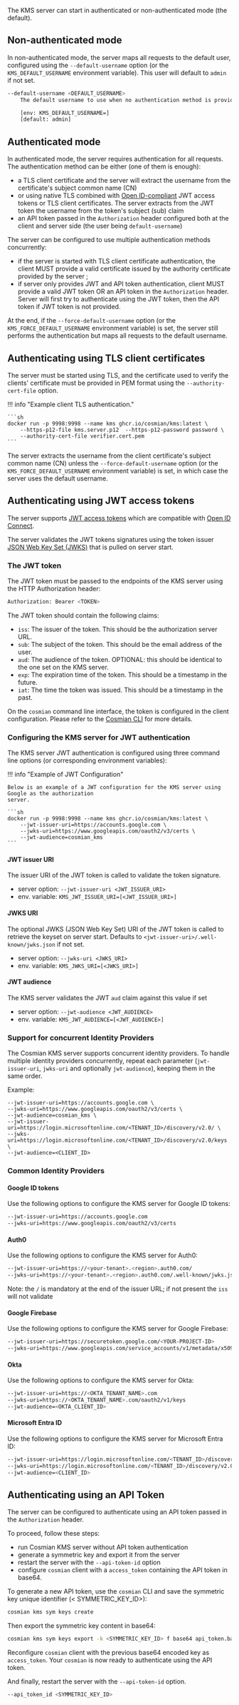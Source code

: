 The KMS server can start in authenticated or non-authenticated mode (the default).

## Non-authenticated mode

In non-authenticated mode, the server maps all requests to the default user, configured using
the `--default-username` option (or the `KMS_DEFAULT_USERNAME` environment variable). This user will
default to `admin` if not set.

```sh
--default-username <DEFAULT_USERNAME>
    The default username to use when no authentication method is provided

    [env: KMS_DEFAULT_USERNAME=]
    [default: admin]
```

## Authenticated mode

In authenticated mode, the server requires authentication for all requests. The authentication
method can be either (one of them is enough):

- a TLS client certificate and the server will extract the username from the certificate's subject
  common name (CN)
- or using native TLS combined with [Open ID-compliant](https://openid.net/) JWT access tokens or TLS client certificates. The server extracts from the JWT token the username from the token's subject (sub) claim
- an API token passed in the `Authorization` header configured both at the client and server
  side (the user being `default-username`)

The server can be configured to use multiple authentication methods concurrently:

- if the server is started with TLS client certificate authentication, the client MUST provide a
  valid certificate issued by the authority certificate provided by the server ;
- if server only provides JWT and API token authentication, client MUST provide a valid JWT token OR
  an API token in the `Authorization` header. Server will first try to authenticate using the JWT
  token, then the API token if JWT token is not provided.

At the end, if the `--force-default-username` option (or the `KMS_FORCE_DEFAULT_USERNAME`
environment
variable) is set, the server still performs the authentication but maps all requests to the default
username.

## Authenticating using TLS client certificates

The server must be started using TLS, and the certificate used to verify the clients' certificate
must be provided in PEM format using the `--authority-cert-file` option.

!!! info "Example client TLS authentication."

    ```sh
    docker run -p 9998:9998 --name kms ghcr.io/cosmian/kms:latest \
        --https-p12-file kms.server.p12  --https-p12-password password \
        --authority-cert-file verifier.cert.pem
    ```

The server extracts the username from the client certificate's subject common name (CN) unless
the `--force-default-username` option (or the `KMS_FORCE_DEFAULT_USERNAME` environment variable) is
set, in which case the server uses the default username.

## Authenticating using JWT access tokens

The server supports [JWT access tokens](https://jwt.io/) which are compatible
with [Open ID Connect](https://openid.net/connect/).

The server validates the JWT tokens signatures using the token
issuer [JSON Web Key Set (JWKS)](https://datatracker.ietf.org/doc/html/rfc7517.) that is pulled on
server start.

### The JWT token

The JWT token must be passed to the endpoints of the KMS server using the HTTP Authorization header:

```sh
Authorization: Bearer <TOKEN>
```

The JWT token should contain the following claims:

- `iss`: The issuer of the token. This should be the authorization server URL.
- `sub`: The subject of the token. This should be the email address of the user.
- `aud`: The audience of the token. OPTIONAL: this should be identical to the one set on the KMS
  server.
- `exp`: The expiration time of the token. This should be a timestamp in the future.
- `iat`: The time the token was issued. This should be a timestamp in the past.

On the `cosmian` command line interface, the token is configured in the client configuration. Please
refer to the [Cosmian CLI](../cosmian_cli/index.md) for more details.

### Configuring the KMS server for JWT authentication

The KMS server JWT authentication is configured using three command line options (or corresponding
environment variables):

!!! info "Example of JWT Configuration"

    Below is an example of a JWT configuration for the KMS server using Google as the authorization
    server.

    ```sh
    docker run -p 9998:9998 --name kms ghcr.io/cosmian/kms:latest \
        --jwt-issuer-uri=https://accounts.google.com \
        --jwks-uri=https://www.googleapis.com/oauth2/v3/certs \
        --jwt-audience=cosmian_kms
    ```

#### JWT issuer URI

The issuer URI of the JWT token is called to validate the token signature.

- server option: `--jwt-issuer-uri <JWT_ISSUER_URI>`
- env. variable: `KMS_JWT_ISSUER_URI=[<JWT_ISSUER_URI>]`

#### JWKS URI

The optional JWKS (JSON Web Key Set) URI of the JWT token is called to retrieve the keyset on server
start.
Defaults to `<jwt-issuer-uri>/.well-known/jwks.json` if not set.

- server option: `--jwks-uri <JWKS_URI>`
- env. variable: `KMS_JWKS_URI=[<JWKS_URI>]`

#### JWT audience

The KMS server validates the JWT `aud` claim against this value if set

- server option: `--jwt-audience <JWT_AUDIENCE>`
- env. variable: `KMS_JWT_AUDIENCE=[<JWT_AUDIENCE>]`

### Support for concurrent Identity Providers

The Cosmian KMS server supports concurrent identity providers. To handle multiple identity
providers concurrently, repeat each parameter (`jwt-issuer-uri`, `jwks-uri` and optionally
`jwt-audience`), keeping them in the same order.

Example:

```shell
--jwt-issuer-uri=https://accounts.google.com \
--jwks-uri=https://www.googleapis.com/oauth2/v3/certs \
--jwt-audience=cosmian_kms \
--jwt-issuer-uri=https://login.microsoftonline.com/<TENANT_ID>/discovery/v2.0/ \
--jwks-uri=https://login.microsoftonline.com/<TENANT_ID>/discovery/v2.0/keys \
--jwt-audience=<CLIENT_ID>
```

### Common Identity Providers

#### Google ID tokens

Use the following options to configure the KMS server for Google ID tokens:

```sh
--jwt-issuer-uri=https://accounts.google.com
--jwks-uri=https://www.googleapis.com/oauth2/v3/certs
```

#### Auth0

Use the following options to configure the KMS server for Auth0:

```sh
--jwt-issuer-uri=https://<your-tenant>.<region>.auth0.com/
--jwks-uri=https://<your-tenant>.<region>.auth0.com/.well-known/jwks.json
```

Note: the `/` is mandatory at the end of the issuer URL; if not present the `iss` will not validate

#### Google Firebase

Use the following options to configure the KMS server for Google Firebase:

```sh
--jwt-issuer-uri=https://securetoken.google.com/<YOUR-PROJECT-ID>
--jwks-uri=https://www.googleapis.com/service_accounts/v1/metadata/x509/securetoken@system.gserviceaccount.com
```

#### Okta

Use the following options to configure the KMS server for Okta:

```sh
--jwt-issuer-uri=https://<OKTA_TENANT_NAME>.com
--jwks-uri=https://<OKTA_TENANT_NAME>.com/oauth2/v1/keys
--jwt-audience=<OKTA_CLIENT_ID>
```

#### Microsoft Entra ID

Use the following options to configure the KMS server for Microsoft Entra ID:

```sh
--jwt-issuer-uri=https://login.microsoftonline.com/<TENANT_ID>/discovery/v2.0/
--jwks-uri=https://login.microsoftonline.com/<TENANT_ID>/discovery/v2.0/keys
--jwt-audience=<CLIENT_ID>
```

## Authenticating using an API Token

The server can be configured to authenticate using an API token passed in the `Authorization`
header.

To proceed, follow these steps:

- run Cosmian KMS server without API token authentication
- generate a symmetric key and export it from the server
- restart the server with the `--api-token-id` option
- configure `cosmian` client with a `access_token` containing the API token in base64.

To generate a new API token, use the `cosmian` CLI and save the symmetric key unique identifier (<
SYMMETRIC_KEY_ID>):

```sh
cosmian kms sym keys create
```

Then export the symmetric key content in base64:

```sh
cosmian kms sym keys export -k <SYMMETRIC_KEY_ID> f base64 api_token.base64
```

Reconfigure `cosmian` client with the previous base64 encoded key as `access_token`.
Your `cosmian` is now ready to authenticate using the API token.

And finally, restart the server with the `--api-token-id` option.

```sh
--api_token_id <SYMMETRIC_KEY_ID>
```
